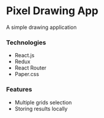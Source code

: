 # Pixel Drawing App
A simple drawing application

### Technologies
  - React.js
  - Redux
  - React Router
  - Paper.css

### Features
  - Multiple grids selection
  - Storing results locally

